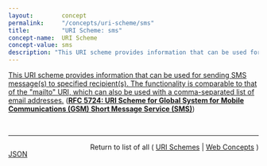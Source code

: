 ```yaml
---
layout:        concept
permalink:     "/concepts/uri-scheme/sms"
title:         "URI Scheme: sms"
concept-name:  URI Scheme
concept-value: sms
description: "This URI scheme provides information that can be used for sending SMS message(s) to specified recipient(s). The functionality is comparable to that of the \"mailto\" URI, which can also be used with a comma-separated list of email addresses."
---
```


[This URI scheme provides information that can be used for sending SMS message(s) to specified recipient(s). The functionality is comparable to that of the "mailto" URI, which can also be used with a comma-separated list of email addresses.](http://tools.ietf.org/html/rfc5724#section-2 "Read documentation for URI Scheme &#34;sms&#34;") (**[RFC 5724: URI Scheme for Global System for Mobile Communications (GSM) Short Message Service (SMS)](/specs/IETF/RFC/5724 "This memo specifies the Uniform Resource Identifier (URI) scheme &#34;sms&#34; for specifying one or more recipients for an SMS message. SMS messages are two-way paging messages that can be sent from and received by a mobile phone or a suitably equipped networked device.")**)

<br/>
<hr/>

<p style="float : left"><a href="./sms.json" title="JSON representing this particular Web Concept value">JSON</a></p>
<p style="text-align: right">Return to list of all ( <a href="../uri-scheme/">URI Schemes</a> | <a href="../">Web Concepts</a> )</p>
